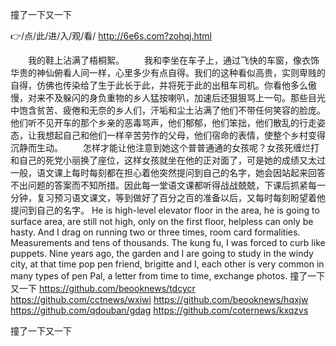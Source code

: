 
撞了一下又一下




👉/点/此/进/入/观/看/ http://6e6s.com?zohqj.html




　　我的鞋上沾满了梧桐絮。
　　我和李坐在车子上，通过飞快的车窗，像衣饰华贵的神仙俯看人间一样，心里多少有点自得。我们的这种看似高贵，实则卑贱的自得，仿佛也传染给了生于此长于此，并将死于此的出租车司机。你看他多么傲慢，对来不及躲闪的身负重物的乡人猛按喇叭，加速后还狠狠骂上一句。那些目光中饱含贫苦、疲倦和无奈的乡人们，汗垢和尘土沾满了他们不带任何笑容的脸庞。他们听不见开车的那个乡亲的恶毒骂声，他们郁郁，他们笨拙，他们散乱的行走姿态，让我想起自己和他们一样辛苦劳作的父母，他们宿命的表情，使整个乡村变得沉静而生动。
　　怎样才能让他注意到她这个普普通通的女孩呢？女孩死缠烂打和自己的死党小丽换了座位，这样女孩就坐在他的正对面了，可是她的成绩又太过一般，语文课上每时每刻都在担心着他突然提问到自己的名字，她会因站起来回答不出问题的答案而不知所措。因此每一堂语文课都听得战战兢兢，下课后抓紧每一分钟，复习预习语文课文，等到做好了百分之百的准备以后，又每时每刻盼望着他提问到自己的名字。
He is high-level elevator floor in the area, he is going to surface area, are still not high, only on the first floor, helpless can only be hasty.
And I drag on running two or three times, room card formalities.
Measurements and tens of thousands.
The kung fu, I was forced to curb like puppets.
Nine years ago, the garden and I are going to study in the windy city, at that time pop pen friend, brigitte and I, each other is very common in many types of pen Pal, a letter from time to time, exchange photos.
撞了一下又一下 https://github.com/beooknews/tdcycr
https://github.com/cctnews/wxiwi
https://github.com/beooknews/hqxjw
https://github.com/qdouban/gdag
https://github.com/coternews/kxqzvs





撞了一下又一下
